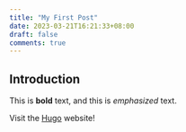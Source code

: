 ```yaml
---
title: "My First Post"
date: 2023-03-21T16:21:33+08:00
draft: false
comments: true
---
```


## Introduction

This is **bold** text, and this is *emphasized* text.

Visit the [Hugo](https://gohugo.io) website!